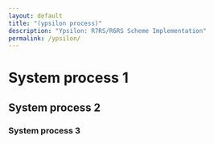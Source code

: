 ```yaml
---
layout: default
title: "(ypsilon process)"
description: "Ypsilon: R7RS/R6RS Scheme Implementation"
permalink: /ypsilon/
---
```


# System process 1
## System process 2
### System process 3
